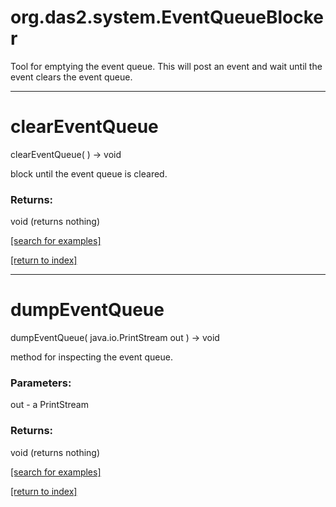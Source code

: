 # org.das2.system.EventQueueBlocker

Tool for emptying the event queue.  This will post an event and wait until
 the event clears the event queue.

***
<a name="clearEventQueue"></a>
# clearEventQueue
clearEventQueue(  ) &rarr; void

block until the event queue is cleared.

### Returns:
void (returns nothing)


<a href="https://github.com/autoplot/dev/search?q=clearEventQueue&unscoped_q=clearEventQueue">[search for examples]</a>

<a href="https://github.com/autoplot/documentation/blob/master/javadoc/index-all.md">[return to index]</a>

***
<a name="dumpEventQueue"></a>
# dumpEventQueue
dumpEventQueue( java.io.PrintStream out ) &rarr; void

method for inspecting the event queue.

### Parameters:
out - a PrintStream

### Returns:
void (returns nothing)


<a href="https://github.com/autoplot/dev/search?q=dumpEventQueue&unscoped_q=dumpEventQueue">[search for examples]</a>

<a href="https://github.com/autoplot/documentation/blob/master/javadoc/index-all.md">[return to index]</a>

